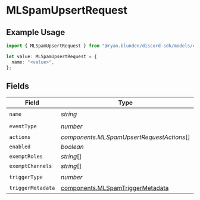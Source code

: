 # MLSpamUpsertRequest

## Example Usage

```typescript
import { MLSpamUpsertRequest } from "@ryan.blunden/discord-sdk/models/components";

let value: MLSpamUpsertRequest = {
  name: "<value>",
};
```

## Fields

| Field                                                                                | Type                                                                                 | Required                                                                             | Description                                                                          |
| ------------------------------------------------------------------------------------ | ------------------------------------------------------------------------------------ | ------------------------------------------------------------------------------------ | ------------------------------------------------------------------------------------ |
| `name`                                                                               | *string*                                                                             | :heavy_check_mark:                                                                   | N/A                                                                                  |
| `eventType`                                                                          | *number*                                                                             | :heavy_check_mark:                                                                   | N/A                                                                                  |
| `actions`                                                                            | *components.MLSpamUpsertRequestActions*[]                                            | :heavy_minus_sign:                                                                   | N/A                                                                                  |
| `enabled`                                                                            | *boolean*                                                                            | :heavy_minus_sign:                                                                   | N/A                                                                                  |
| `exemptRoles`                                                                        | *string*[]                                                                           | :heavy_minus_sign:                                                                   | N/A                                                                                  |
| `exemptChannels`                                                                     | *string*[]                                                                           | :heavy_minus_sign:                                                                   | N/A                                                                                  |
| `triggerType`                                                                        | *number*                                                                             | :heavy_check_mark:                                                                   | N/A                                                                                  |
| `triggerMetadata`                                                                    | [components.MLSpamTriggerMetadata](../../models/components/mlspamtriggermetadata.md) | :heavy_minus_sign:                                                                   | N/A                                                                                  |
